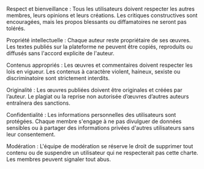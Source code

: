 Respect et bienveillance : Tous les utilisateurs doivent respecter les autres membres, leurs opinions et leurs créations. Les critiques constructives sont encouragées, mais les propos blessants ou diffamatoires ne seront pas tolérés.

Propriété intellectuelle : Chaque auteur reste propriétaire de ses œuvres. Les textes publiés sur la plateforme ne peuvent être copiés, reproduits ou diffusés sans l'accord explicite de l'auteur.

Contenus appropriés : Les œuvres et commentaires doivent respecter les lois en vigueur. Les contenus à caractère violent, haineux, sexiste ou discriminatoire sont strictement interdits.

Originalité : Les œuvres publiées doivent être originales et créées par l’auteur. Le plagiat ou la reprise non autorisée d’œuvres d’autres auteurs entraînera des sanctions.

Confidentialité : Les informations personnelles des utilisateurs sont protégées. Chaque membre s'engage à ne pas divulguer de données sensibles ou à partager des informations privées d'autres utilisateurs sans leur consentement.

Modération : L'équipe de modération se réserve le droit de supprimer tout contenu ou de suspendre un utilisateur qui ne respecterait pas cette charte. Les membres peuvent signaler tout abus.


